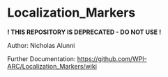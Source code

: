 Localization_Markers
====================

**! THIS REPOSITORY IS DEPRECATED - DO NOT USE !**

Author: Nicholas Alunni

Further Documentation: https://github.com/WPI-ARC/Localization_Markers/wiki
